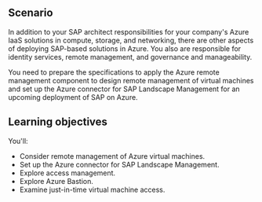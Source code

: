 ## Scenario

In addition to your SAP architect responsibilities for your company's Azure IaaS solutions in compute, storage, and networking, there are other aspects of deploying SAP-based solutions in Azure. You also are responsible for identity services, remote management, and governance and manageability.

You need to prepare the specifications to apply the Azure remote management component to design remote management of virtual machines and set up the Azure connector for SAP Landscape Management for an upcoming deployment of SAP on Azure.

## Learning objectives

You'll:

- Consider remote management of Azure virtual machines.
- Set up the Azure connector for SAP Landscape Management.
- Explore access management.
- Explore Azure Bastion.
- Examine just-in-time virtual machine access.
